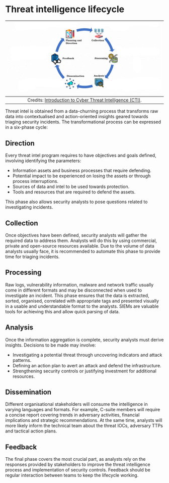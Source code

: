 # Threat intelligence lifecycle

|                            ![Cyber threat intelligence cycle](../../_static/images/ctic.png)                            |
|:-----------------------------------------------------------------------------------------------------------------------:|
| Credits: [Introduction to Cyber Threat Intelligence (CTI)](https://hackersterminal.com/cyber-threat-intelligence-cti/). |

Threat intel is obtained from a data-churning process that transforms raw data into contextualised and action-oriented 
insights geared towards triaging security incidents. The transformational process can be expressed in a six-phase 
cycle:

## Direction

Every threat intel program requires to have objectives and goals defined, involving identifying the parameters:

* Information assets and business processes that require defending.
* Potential impact to be experienced on losing the assets or through process interruptions.
* Sources of data and intel to be used towards protection.
* Tools and resources that are required to defend the assets.

This phase also allows security analysts to pose questions related to investigating incidents.

## Collection

Once objectives have been defined, security analysts will gather the required data to address them. Analysts will do 
this by using commercial, private and open-source resources available. Due to the volume of data analysts usually face, 
it is recommended to automate this phase to provide time for triaging incidents.

## Processing

Raw logs, vulnerability information, malware and network traffic usually come in different formats and may be 
disconnected when used to investigate an incident. This phase ensures that the data is extracted, sorted, organised, 
correlated with appropriate tags and presented visually in a usable and understandable format to the analysts. 
SIEMs are valuable tools for achieving this and allow quick parsing of data.

## Analysis

Once the information aggregation is complete, security analysts must derive insights. Decisions to be made may involve:

* Investigating a potential threat through uncovering indicators and attack patterns.
* Defining an action plan to avert an attack and defend the infrastructure.
* Strengthening security controls or justifying investment for additional resources.

## Dissemination

Different organisational stakeholders will consume the intelligence in varying languages and formats. For example, 
C-suite members will require a concise report covering trends in adversary activities, financial implications and 
strategic recommendations. At the same time, analysts will more likely inform the technical team about the threat 
IOCs, adversary TTPs and tactical action plans.

## Feedback

The final phase covers the most crucial part, as analysts rely on the responses provided by stakeholders to improve 
the threat intelligence process and implementation of security controls. Feedback should be regular interaction 
between teams to keep the lifecycle working.

